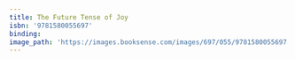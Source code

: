 ```yaml
---
title: The Future Tense of Joy
isbn: '9781580055697'
binding:
image_path: 'https://images.booksense.com/images/697/055/9781580055697.jpg'
---
```



